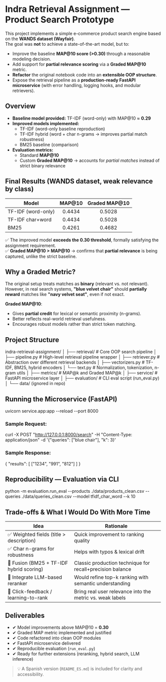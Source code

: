 # Indra Retrieval Assignment — Product Search Prototype

This project implements a simple e-commerce product search engine based on the **WANDS dataset (Wayfair)**.  
The goal was **not** to achieve a state-of-the-art model, but to:

-   Improve the baseline **MAP@10 score (>0.30)** through a reasonable modeling decision.
-   Add support for **partial relevance scoring** via a **Graded MAP@10** metric.
-   **Refactor** the original notebook code into an **extensible OOP structure**.
-   Expose the retrieval pipeline as a **production-ready FastAPI microservice** (with error handling, logging hooks, and modular retrievers).

## Overview

-   **Baseline model provided:** TF-IDF (word-only) with MAP@10 ≈ **0.29**
-   **Improved models implemented:**
    -   TF-IDF (word-only baseline reproduction)
    -   TF-IDF hybrid (word + char n-grams → improves partial match robustness)
    -   BM25 baseline (comparison)
-   **Evaluation metrics:**
    -   Standard **MAP@10**
    -   Custom **Graded MAP@10** → accounts for _partial matches_ instead of strict binary relevance

## Final Results (WANDS dataset, weak relevance by class)

| Model              | MAP@10 | Graded MAP@10 |
| ------------------ | :----: | :-----------: |
| TF-IDF (word-only) | 0.4434 |    0.5028     |
| TF-IDF char+word   | 0.4434 |    0.5028     |
| BM25               | 0.4261 |    0.4682     |

✅ The improved model **exceeds the 0.30 threshold**, formally satisfying the assignment requirement.  
✅ **Graded MAP@10 > MAP@10** → confirms that **partial relevance** is being captured, unlike the strict baseline.

## Why a Graded Metric?

The original setup treats matches as **binary** (relevant vs. not relevant).  
However, in real search systems, **"blue velvet chair"** should **partially reward** matches like **"navy velvet seat"**, even if not exact.

**Graded MAP@10**:

-   Gives **partial credit** for lexical or semantic proximity (n-grams).
-   Better reflects real-world retrieval usefulness.
-   Encourages robust models rather than strict token matching.

## Project Structure

indra-retrieval-assignment/
│
├── retrieval/ # Core OOP search pipeline
│ ├── pipeline.py # High-level retrieval pipeline wrapper
│ ├── retriever.py # Abstraction over different retrieval backends
│ ├── vectorizers.py # TF-IDF, BM25, hybrid encoders
│ └── text.py # Normalization, tokenization, n-gram utils
│
├── metrics/ # MAP@k and Graded MAP@k
│
├── service/ # FastAPI microservice layer
│
├── evaluation/ # CLI eval script (run_eval.py)
│
└── data/ (ignored in repo)

## Running the Microservice (FastAPI)

uvicorn service.app:app --reload --port 8000

### Sample Request:

curl -X POST "http://127.0.0.1:8000/search" -H "Content-Type: application/json" -d '{"queries": ["blue chair"], "k": 3}'

### Sample Response:

{
"results": [
["1234", "991", "812"]
]
}

## Reproducibility — Evaluation via CLI

python -m evaluation.run_eval --products ./data/products_clean.csv --queries ./data/queries_clean.csv --model tfidf_char_word --k 10

## Trade-offs & What I Would Do With More Time

| Idea                                     | Rationale                                                 |
| ---------------------------------------- | --------------------------------------------------------- |
| ✅ Weighted fields (title > description) | Quick improvement to ranking quality                      |
| ✅ Char n-grams for robustness           | Helps with typos & lexical drift                          |
| 🚧 Fusion (BM25 + TF-IDF hybrid scoring) | Classic production technique for recall+precision balance |
| 🚧 Integrate LLM-based reranker          | Would refine top-k ranking with semantic understanding    |
| 🚧 Click-feedback / learning-to-rank     | Bring real user relevance into the metric vs. weak labels |

## Deliverables

-   ✔ Model improvements above MAP@10 = **0.30**
-   ✔ Graded MAP metric implemented and justified
-   ✔ Code refactored into clean OOP modules
-   ✔ FastAPI microservice delivered
-   ✔ Reproducible evaluation (`run_eval.py`)
-   ✔ Ready for further extensions (reranking, hybrid search, LLM inference)

> 💡 A Spanish version (`README_ES.md`) is included for clarity and accessibility.
